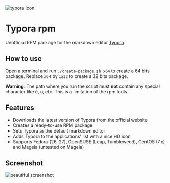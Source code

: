 ![typora icon](typora-icon.png)

# Typora rpm
Unofficial RPM package for the markdown editor [Typora](https://typora.io).

## How to use
Open a terminal and run `./create-package.sh x64` to create a 64 bits package. Replace `x64` by `ia32` to create a 32 bits package.

**Warning**: The path where you run the script must **not** contain any special character like é, ü, etc. This is a limitation of the rpm tools.

## Features
- Downloads the latest version of Typora from the official website
- Creates a ready-to-use RPM package
- Sets Typora as the default markdown editor
- Adds Typora to the applications' list with a nice HD icon
- Supports Fedora (26, 27), OpenSUSE (Leap, Tumbleweed), CentOS (7.x) and Mageia (untested on Mageia)

## Screenshot
![beautiful screenshot](screenshot.png)
